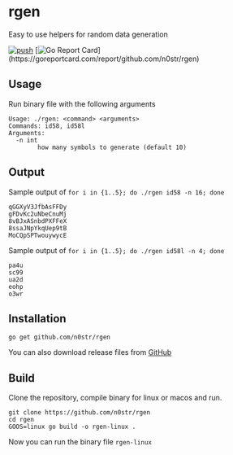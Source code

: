 rgen
==========

Easy to use helpers for random data generation

[![push](https://github.com/n0str/rgen/workflows/push/badge.svg?branch=master&event=push)](https://github.com/n0str/rgen/actions)
[![Go Report Card](https://goreportcard.com/badge/github.com/n0str/rgen?)](https://goreportcard.com/report/github.com/n0str/rgen)

Usage
-----

Run binary file with the following arguments

```
Usage: ./rgen: <command> <arguments>
Commands: id58, id58l
Arguments:
  -n int
        how many symbols to generate (default 10)
```

Output
-----

Sample output of `for i in {1..5}; do ./rgen id58 -n 16; done`
```
qGGXyV3JfbAsFFDy
gFDvKc2uNbeCnuMj
8vBJxASnbdPXFFeX
8ssaJNpYkqUep9tB
MoCQpSPTwouywycE
```

Sample output of `for i in {1..5}; do ./rgen id58l -n 4; done`
```
pa4u
sc99
ua2d
eohp
o3wr
```

Installation
-----

```
go get github.com/n0str/rgen
```

You can also download release files from [GitHub](https://github.com/n0str/rgen/releases/tag/v1.1)

Build
-----

Clone the repository, compile binary for linux or macos and run.

```
git clone https://github.com/n0str/rgen
cd rgen
GOOS=linux go build -o rgen-linux .
```

Now you can run the binary file `rgen-linux`
